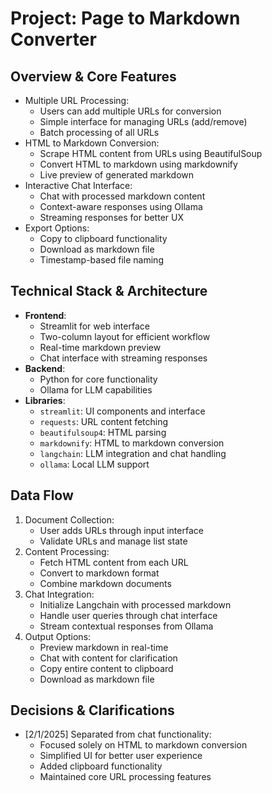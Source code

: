 # Project: Page to Markdown Converter

## Overview & Core Features
- Multiple URL Processing:
  - Users can add multiple URLs for conversion
  - Simple interface for managing URLs (add/remove)
  - Batch processing of all URLs
- HTML to Markdown Conversion:
  - Scrape HTML content from URLs using BeautifulSoup
  - Convert HTML to markdown using markdownify
  - Live preview of generated markdown
- Interactive Chat Interface:
  - Chat with processed markdown content
  - Context-aware responses using Ollama
  - Streaming responses for better UX
- Export Options:
  - Copy to clipboard functionality
  - Download as markdown file
  - Timestamp-based file naming

## Technical Stack & Architecture
- **Frontend**: 
  - Streamlit for web interface
  - Two-column layout for efficient workflow
  - Real-time markdown preview
  - Chat interface with streaming responses
- **Backend**: 
  - Python for core functionality
  - Ollama for LLM capabilities
- **Libraries**:
  - `streamlit`: UI components and interface
  - `requests`: URL content fetching
  - `beautifulsoup4`: HTML parsing
  - `markdownify`: HTML to markdown conversion
  - `langchain`: LLM integration and chat handling
  - `ollama`: Local LLM support

## Data Flow
1. Document Collection:
   - User adds URLs through input interface
   - Validate URLs and manage list state
2. Content Processing:
   - Fetch HTML content from each URL
   - Convert to markdown format
   - Combine markdown documents
3. Chat Integration:
   - Initialize Langchain with processed markdown
   - Handle user queries through chat interface
   - Stream contextual responses from Ollama
4. Output Options:
   - Preview markdown in real-time
   - Chat with content for clarification
   - Copy entire content to clipboard
   - Download as markdown file

## Decisions & Clarifications
- [2/1/2025] Separated from chat functionality:
  - Focused solely on HTML to markdown conversion
  - Simplified UI for better user experience
  - Added clipboard functionality
  - Maintained core URL processing features
